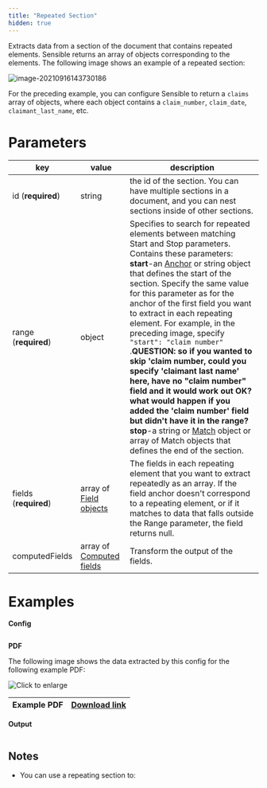 ```yaml
---
title: "Repeated Section"
hidden: true
---
```


Extracts data from a section of the document that contains repeated elements. Sensible returns an array of objects corresponding to the elements. The following image shows an example of a repeated section:

![image-20210916143730186](C:\Users\franc\AppData\Roaming\Typora\typora-user-images\image-20210916143730186.png)

For the preceding example, you can configure Sensible to return a `claims` array of objects, where each object contains a `claim_number`, `claim_date`, `claimant_last_name`, etc.

Parameters
====


| key                   | value                                            | description                                                  |
| --------------------- | ------------------------------------------------ | ------------------------------------------------------------ |
| id (**required**)     | string                                           | the id of the section. You can have multiple sections in a document, and you can nest sections inside of other sections. |
| range  (**required**) | object                                           | Specifies to search for repeated elements between matching Start and Stop parameters. Contains these parameters:<br/>**start**-an [Anchor](doc:anchor) or string object that defines the start of the section. Specify the same value for this parameter as for the anchor of the first field you want to extract in each repeating element. For example, in the preceding image, specify `"start": "claim number"`  .**QUESTION: so if you wanted to skip 'claim number, could you specify 'claimant last name' here, have no "claim number" field and it would work out OK? what would happen if you added the 'claim number' field but didn't have it in the range?** <br/> **stop**-a string or [Match](doc:match) object or array of Match objects that defines the end of the section.<br/> |
| fields (**required**) | array of [Field objects](doc:field-query-object) | The fields in each repeating element that you want to extract repeatedly as an array.  If the field anchor doesn't correspond to a repeating element, or if it matches to data that falls outside the Range parameter, the field returns null. |
| computedFields        | array of [Computed fields](doc:computed-fields)  | Transform the output of the fields.                          |

Examples
====

**Config**

```json

```

**PDF**

The following image shows the data extracted by this config for the following example PDF:

![Click to enlarge](https://raw.githubusercontent.com/sensible-hq/sensible-docs/main/readme-sync/assets/v0/images/final/tbd_example.png)

| Example PDF | [Download link](https://raw.githubusercontent.com/sensible-hq/sensible-docs/main/readme-sync/assets/v0/pdfs/row_column_example.pdf) |
| ------------------- | ------------------------------------------------------------ |

**Output**

```json

```

Notes
-----

- You can use a repeating section to: 